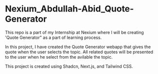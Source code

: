 # Nexium_Abdullah-Abid_Quote-Generator
This repo is a part of my Internship at Nexium where I will be creating 'Quote Generator" as a part of learning process. 


In this project, I have created the Quote Generator webapp that gives the quote when the user selects the topic.  All related quotes will be presented to the user when he select from the avilable the topic.

This project is created using Shadcn, Next.js, and Tailwind CSS.
